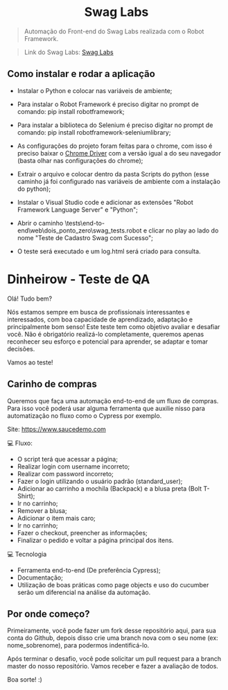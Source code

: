 # <h1 align="center">Swag Labs</h1>

> Automação do Front-end do Swag Labs realizada com o Robot Framework.

> Link do Swag Labs: [Swag Labs](https://www.saucedemo.com/)

## Como instalar e rodar a aplicação

+ Instalar o Python e colocar nas variáveis de ambiente;

+ Para instalar o Robot Framework é preciso digitar no prompt de comando: pip install robotframework;

+ Para instalar a biblioteca do Selenium é preciso digitar no prompt de comando: pip install robotframework-seleniumlibrary;

+ As configurações do projeto foram feitas para o chrome, com isso é preciso baixar o [Chrome Driver](https://chromedriver.chromium.org/downloads) com a versão igual a do seu navegador (basta olhar nas configurações do chrome);

+ Extrair o arquivo e colocar dentro da pasta Scripts do python (esse caminho já foi configurado nas variáveis de ambiente com a instalação do python);

+ Instalar o Visual Studio code e adicionar as extensões "Robot Framework Language Server" e "Python";

+ Abrir o caminho \tests\end-to-end\web\dois_ponto_zero\swag_tests.robot e clicar no play ao lado do nome "Teste de Cadastro Swag com Sucesso";

+ O teste será executado e um log.html será criado para consulta.







# Dinheirow - Teste de QA

Olá! Tudo bem?

Nós estamos sempre em busca de profissionais interessantes e interessados, com boa capacidade de aprendizado, adaptação e principalmente bom senso!
Este teste tem como objetivo avaliar e desafiar você. Não é obrigatório realizá-lo completamente, queremos apenas reconhecer seu esforço e potencial para aprender, se adaptar e tomar decisões.

Vamos ao teste!

## Carinho de compras

Queremos que faça uma automação end-to-end de um fluxo de compras. Para isso você poderá usar alguma ferramenta que auxilie nisso para automatização no fluxo como o Cypress por exemplo.

Site: https://www.saucedemo.com

💻 Fluxo:
- O script terá que acessar a página;
- Realizar login com username incorreto;
- Realizar com password incorreto;
- Fazer o login utilizando o usuário padrão (standard_user);
- Adicionar ao carrinho a mochila (Backpack) e a blusa preta (Bolt T-Shirt);
- Ir no carrinho;
- Remover a blusa;
- Adicionar o item mais caro;
- Ir no carrinho;
- Fazer o checkout, preencher as informações;
- Finalizar o pedido e voltar a página principal dos itens.

💻 Tecnologia
- Ferramenta end-to-end (De preferência Cypress);
- Documentação;
- Utilização de boas práticas como page objects e uso do cucumber serão um 
diferencial na análise da automação.

## Por onde começo?
Primeiramente, você pode fazer um fork desse repositório aqui, para sua conta do Github, depois disso crie uma branch nova com o seu nome (ex: nome_sobrenome), para podermos indentificá-lo.

Após terminar o desafio, você pode solicitar um pull request para a branch master do nosso repositório. Vamos receber e fazer a avaliação de todos.

Boa sorte! :)
